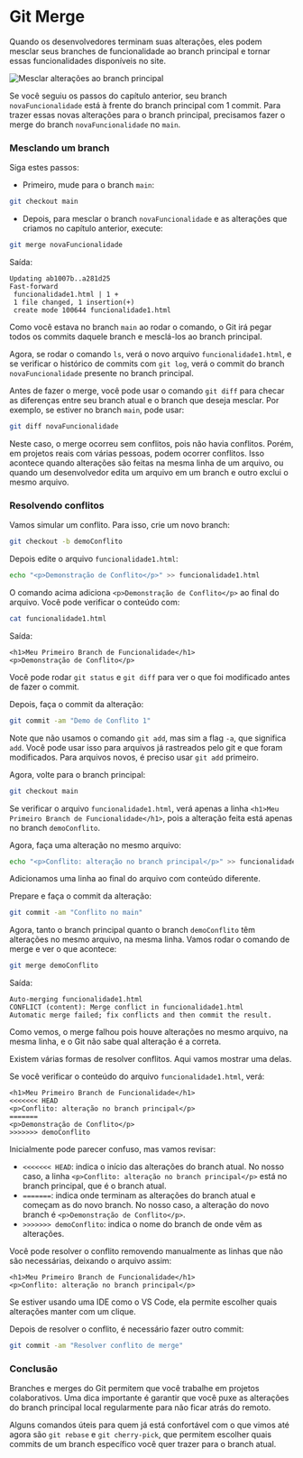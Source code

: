 # Git Merge

Quando os desenvolvedores terminam suas alterações, eles podem mesclar seus branches de funcionalidade ao branch principal e tornar essas funcionalidades disponíveis no site.

![Mesclar alterações ao branch principal](https://user-images.githubusercontent.com/21223421/111697237-fd5c4f80-883d-11eb-9506-4347ba482250.png)

Se você seguiu os passos do capítulo anterior, seu branch `novaFuncionalidade` está à frente do branch principal com 1 commit. Para trazer essas novas alterações para o branch principal, precisamos fazer o merge do branch `novaFuncionalidade` no `main`.

### Mesclando um branch

Siga estes passos:

* Primeiro, mude para o branch `main`:

```bash
git checkout main
```

* Depois, para mesclar o branch `novaFuncionalidade` e as alterações que criamos no capítulo anterior, execute:

```bash
git merge novaFuncionalidade
```

Saída:

```
Updating ab1007b..a281d25
Fast-forward
 funcionalidade1.html | 1 +
 1 file changed, 1 insertion(+)
 create mode 100644 funcionalidade1.html
```

Como você estava no branch `main` ao rodar o comando, o Git irá pegar todos os commits daquele branch e mesclá-los ao branch principal.

Agora, se rodar o comando `ls`, verá o novo arquivo `funcionalidade1.html`, e se verificar o histórico de commits com `git log`, verá o commit do branch `novaFuncionalidade` presente no branch principal.

Antes de fazer o merge, você pode usar o comando `git diff` para checar as diferenças entre seu branch atual e o branch que deseja mesclar. Por exemplo, se estiver no branch `main`, pode usar:

```bash
git diff novaFuncionalidade
```

Neste caso, o merge ocorreu sem conflitos, pois não havia conflitos. Porém, em projetos reais com várias pessoas, podem ocorrer conflitos. Isso acontece quando alterações são feitas na mesma linha de um arquivo, ou quando um desenvolvedor edita um arquivo em um branch e outro exclui o mesmo arquivo.

### Resolvendo conflitos

Vamos simular um conflito. Para isso, crie um novo branch:

```bash
git checkout -b demoConflito
```

Depois edite o arquivo `funcionalidade1.html`:

```bash
echo "<p>Demonstração de Conflito</p>" >> funcionalidade1.html
```

O comando acima adiciona `<p>Demonstração de Conflito</p>` ao final do arquivo. Você pode verificar o conteúdo com:

```bash
cat funcionalidade1.html
```

Saída:

```
<h1>Meu Primeiro Branch de Funcionalidade</h1>
<p>Demonstração de Conflito</p>
```

Você pode rodar `git status` e `git diff` para ver o que foi modificado antes de fazer o commit.

Depois, faça o commit da alteração:

```bash
git commit -am "Demo de Conflito 1"
```

Note que não usamos o comando `git add`, mas sim a flag `-a`, que significa `add`. Você pode usar isso para arquivos já rastreados pelo git e que foram modificados. Para arquivos novos, é preciso usar `git add` primeiro.

Agora, volte para o branch principal:

```bash
git checkout main
```

Se verificar o arquivo `funcionalidade1.html`, verá apenas a linha `<h1>Meu Primeiro Branch de Funcionalidade</h1>`, pois a alteração feita está apenas no branch `demoConflito`.

Agora, faça uma alteração no mesmo arquivo:

```bash
echo "<p>Conflito: alteração no branch principal</p>" >> funcionalidade1.html
```

Adicionamos uma linha ao final do arquivo com conteúdo diferente.

Prepare e faça o commit da alteração:

```bash
git commit -am "Conflito no main"
```

Agora, tanto o branch principal quanto o branch `demoConflito` têm alterações no mesmo arquivo, na mesma linha. Vamos rodar o comando de merge e ver o que acontece:

```bash
git merge demoConflito
```

Saída:

```
Auto-merging funcionalidade1.html
CONFLICT (content): Merge conflict in funcionalidade1.html
Automatic merge failed; fix conflicts and then commit the result.
```

Como vemos, o merge falhou pois houve alterações no mesmo arquivo, na mesma linha, e o Git não sabe qual alteração é a correta.

Existem várias formas de resolver conflitos. Aqui vamos mostrar uma delas.

Se você verificar o conteúdo do arquivo `funcionalidade1.html`, verá:

```
<h1>Meu Primeiro Branch de Funcionalidade</h1>
<<<<<<< HEAD
<p>Conflito: alteração no branch principal</p>
=======
<p>Demonstração de Conflito</p>
>>>>>>> demoConflito
```

Inicialmente pode parecer confuso, mas vamos revisar:

* `<<<<<<< HEAD`: indica o início das alterações do branch atual. No nosso caso, a linha `<p>Conflito: alteração no branch principal</p>` está no branch principal, que é o branch atual.
* `=======`: indica onde terminam as alterações do branch atual e começam as do novo branch. No nosso caso, a alteração do novo branch é `<p>Demonstração de Conflito</p>`.
* `>>>>>>> demoConflito`: indica o nome do branch de onde vêm as alterações.

Você pode resolver o conflito removendo manualmente as linhas que não são necessárias, deixando o arquivo assim:

```
<h1>Meu Primeiro Branch de Funcionalidade</h1>
<p>Conflito: alteração no branch principal</p>
```

Se estiver usando uma IDE como o VS Code, ela permite escolher quais alterações manter com um clique.

Depois de resolver o conflito, é necessário fazer outro commit:

```bash
git commit -am "Resolver conflito de merge"
```

### Conclusão

Branches e merges do Git permitem que você trabalhe em projetos colaborativos. Uma dica importante é garantir que você puxe as alterações do branch principal local regularmente para não ficar atrás do remoto.

Alguns comandos úteis para quem já está confortável com o que vimos até agora são `git rebase` e `git cherry-pick`, que permitem escolher quais commits de um branch específico você quer trazer para o branch atual.